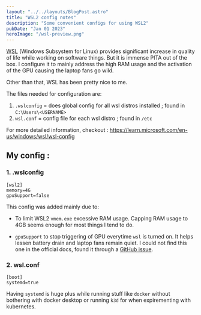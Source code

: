 ```yaml
---
layout: "../../layouts/BlogPost.astro"
title: "WSL2 config notes"
description: "Some convenient configs for using WSL2"
pubDate: "Jan 01 2023"
heroImage: "/wsl-preview.png"
---
```



[WSL](https://learn.microsoft.com/en-us/windows/wsl/install) (Windows Subsystem for Linux) provides significant increase in quality of life while working on software things. But it is immense PITA out of the box. I configure it to mainly address the high RAM usage and the activation of the GPU causing the laptop fans go wild. 

Other than that, WSL has been pretty nice to me.

The files needed for configuration are:
	
1. `.wslconfig` = does global config for all wsl distros installed ; found in `C:\Users\<USERNAME>`
2. `wsl.conf`  = config file for each wsl distro ; found in `/etc`

For more detailed information, checkout : https://learn.microsoft.com/en-us/windows/wsl/wsl-config

## My config : 

### 1. .wslconfig

```
[wsl2]
memory=4G
gpuSupport=false
```


This config was added mainly due to: 
- To limit WSL2 `vmem.exe` excessive RAM usage. Capping RAM usage to 4GB seems enough for most things I tend to do.

- `gpuSupport` to stop triggering of GPU everytime `wsl` is turned on. It helps lessen battery drain and laptop fans  remain quiet. I could not find this one in the official docs, found it through a [GitHub issue](https://github.com/microsoft/WSL/issues/8931). 

### 2. wsl.conf

```
[boot]
systemd=true
```
Having `systemd` is huge plus while running stuff like `docker` without bothering with docker desktop or running `k3d` for when expirementing with kubernetes.